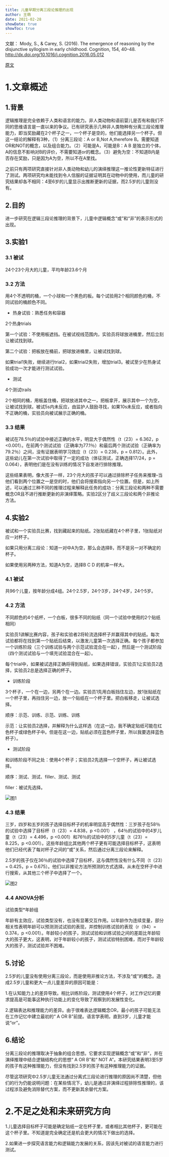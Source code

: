 ```yaml
---
title: 儿童早期分离三段论推理的出现
author: 王萌
date: 2021-02-28
showDate: true
showToc: true
---
```


文献：
Mody, S., & Carey, S. (2016). The emergence of reasoning by the disjunctive syllogism in early childhood. Cognition, 154, 40–48. http://dx.doi.org/10.1016/j.cognition.2016.05.012  

[原文](../Source_Files/2021-02-28-WM1.pdf)

# 1.文章概述

## 1.背景

逻辑推理是完全依赖于人类和语言的能力。非人类动物和语前婴儿是否有和我们不同的思维语言是一直以来的争议。已有研究表示几种非人类物种有分离三段论推理能力，即当奖励藏在2个杯子之一，一个杯子是空的，他们能选择另一个杯子。但这一结论的解释有3种，（1）分离三段论：A or B,Not A,therefore B。需要知道OR和NOT的概念，以及组合能力。（2）可能是A，可能是B：A B 是独立的个体，A的信息不影响对B的评价，不需要知道or的概念。（3）避免为空：不知道B内是否存在奖励，只是因为A为空，所以不在A里找。

之前只有两项研究直接针对非人类动物和幼儿的演绎推理这一推论性更新特征进行了测试。两项研究均未能找到令人信服的证据证明其在动物中的使用，而儿童的研究结果却各不相同：4至6岁的儿童显示出推断更新的证据，而2.5岁的儿童则没有。

## 2.目的

进一步研究在逻辑三段论推理的背景下，儿童中逻辑概念“或”和“非”的表示形式的出现。

## 3.实验1

### 3.1 被试

24个23个月大的儿童，平均年龄23.6个月

### 3.2 方法

用4个不透明的桶，一个小球和一个黑色的板。每个试验用2个相同颜色的桶，不同试验的桶颜色不同。

- 热身试验：熟悉任务和容器

2个热身trials

第一个试验：不使用板遮挡。在被试视线范围内，实验员将球放进桶里，然后立刻让被试找到球。

第二个试验：把板放在桶前，把球放进桶里，让被试找到球。

如果trial1失败，继续进行trial2，如果trial2失败，增加trial3。被试至少在热身试验成功一次才能进行测试试验。

- 测试

4个测试trails

2个相同的桶，用板盖住桶，把球放进其中之一，把板拿开，展示其中一个为空，让被试找到球。被试5s内未反应，由监护人鼓励寻找，如果10s未反应，或者指向不正确的桶，实验员向被试展示正确的桶。

### 3.3 结果

被试在78.5％的试验中接近正确的水平，明显大于偶然性（t（23）= 6.362，p <0.001）。在前两个测试试验（正确率为77.1％）和最后两个测试试验（正确率为79.2％）之间，没有证据表明学习效应（t（23）= 0.238，p = 0.812）。此外，这些幼儿在第一次试验中取得了一定的成功（体征测试，正确选择17/24，p = 0.064），表明他们是在没有训练的情况下自发进行排除推理。

这些结果表明，像大孩子一样，23个月大的孩子可以通过排除杯子任务来推理–当他们看到两个位置之一是空的时，他们会将搜索指向另一个位置。但是，如上所述，可以通过三种不同的推理过程来解释此任务的成功：分离三段论和两种不需要概念OR且不进行推断更新的非演绎策略。实验2区分了歧义三段论和两个非推论方法。

## 4.实验2

被试和一个实验员比赛，找到藏起来的贴纸。2张贴纸藏在4个杯子里，1张贴纸对应一对杯子。

如果只用分离三段论：知道一对中A为空，那么会选择B，而不是另一对不确定的杯子。

如果使用另两种方法，知道A为空，选择B C D 的机率一样大。

### 4.1 被试

共96个儿童，按年龄分成4组。24个2.5岁，24个3岁，24个4岁，24个5岁。

### 4.2 方法

不同颜色的4个纸杯，一个白板，很多不同的贴纸（同一个试验中使用的2个贴纸相同）

实验员1讲解比赛内容，孩子和实验者2将轮流选择杯子并赢得其中的贴纸。每次试验都将在找到第一个贴纸后结束，以激发儿童第一次选择正确。每个孩子都参加一个训练阶段（三个训练试验与两个示范试验混合在一起），然后是一个测试阶段（四个测试试验与一个填充试验混合在一起）。

每个trial中，如果被试选择正确将得到贴纸，如果选择错误，实验员1让实验员2选择，实验员2总是选择正确的杯子。

- 训练阶段

3个杯子，一个在一边，另两个在一边。实验员1先用白板挡住左边，放1张贴纸在一个杯子里，再挡住另一边，放一个贴纸在一个杯子里。把白板移走，让被试选择。

顺序：示范、训练、示范、训练、训练

示范：让实验员2选择，并解释为什么这样选（在这一边，我不确定贴纸可能在红色杯子或绿色杯子中。但是在这一边，贴纸必须在蓝色杯子里，所以我要选择蓝色杯子）。

- 测试阶段

和训练阶段不同之处：使用4个杯子；实验员2先选择一个空杯子，再让被试选择。

顺序：测试、测试、filler、测试、测试

filler：被试先选择。

![图1](../Supporting_Information/2021-02-28-WM1-fig1.png)

### 4.3 结果

三岁，四岁和五岁的孩子选择目标杯子的机率明显高于偶然性：三岁孩子在58％的试验中选择了目标杯（t（23）= 4.838，p <0.001） ，64％的试验中的4岁儿童（t（23）= 4.496，p <0.001）和76％的试验中的5岁儿童（t（23）= 8.225，p <0.001）。这些年龄组比其他两个杯子更有可能选择目标杯子，这表明他们已经代表了每对杯子之间的“或”关系，然后通过分离三段论来解释。

2.5岁的孩子仅在36％的试验中选择了目标杯，这与偶然性没有什么不同（t（23）= 0.425，p = 0.675）。他们以非推论方法所预测的方式选择。从未在空杯子中进行搜索，从其他三个杯子中选择了一个。

![图2](../Supporting_Information/2021-02-28-WM1-fig2.png)

### 4.4 ANOVA分析

试验类型*年龄组

年龄有主效应，试验类型没有，也没有显著交互作用。以年龄作为连续变量，部分相关性表明年龄可以预测测试试验的表现，并控制训练试验的表现（r（94）= 0.374，p <0.001）。年龄较小的孩子，测试试验和训练试验之间的差距比年龄较大的孩子更大，这表明，对于年龄较小的孩子，测试试验特别困难，而对于年龄较大的孩子，测试试验并不困难。

## 5.讨论

2.5岁的儿童没有使用分离三段论，而是使用非推论方法，不涉及“或”的概念。造成2.5岁儿童和更大一点儿童差异的原因可能是：

1.在认知能力上的差异导致。相比训练阶段，测试使用4个杯子，对工作记忆的要求提高是可能事这种执行功能上的变化导致了观察到的发展性变化。

2.逻辑表达和推理能力的差异。由于很难表达逻辑概念OR，最小的孩子可能无法在工作记忆中建立最初的“ A OR B”前提。语言学表明，直到3岁，儿童才能说“or”。

## 6.结论

分离三段论的推理取决于抽象的组合思想。它要求实现逻辑概念“或”和“非”，并在演绎推理中结合逻辑结构化的思想“ A OR B”和“ NOT A”。本研究结果表明3至5岁的孩子有这种推理能力，但没有找到2.5岁的孩子有这种推理能力的证据。

尽管这项研究中2.5岁儿童无法通过分离式三段论进行推理的原因尚不清楚，但他们的行为仍能说明问题：在某些情况下，幼儿是通过非演绎过程排除性推理的，该过程涉及避免消除替代方案，而不更新其余替代方案。

# 2.不足之处和未来研究方向

1.儿童选择目标杯子可能是确定贴纸一定在杯子里，或者相比其他杯子，更可能在这个杯子里。不知道是完全确定还是机会更大的情况下做出的选择。

2.如果进一步探究语言能力和逻辑能力发展的关系，因该先对被试的语言能力进行测试。



